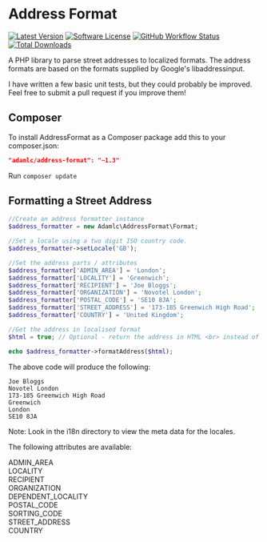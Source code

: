 Address Format
=============

[![Latest Version](https://img.shields.io/github/tag/reiscompany/address-format.svg?label=release&style=flat-square)](https://github.com/reiscompany/address-format/releases)
[![Software License](https://img.shields.io/badge/license-MIT-brightgreen.svg?style=flat-square)](LICENSE)
[![GitHub Workflow Status](https://img.shields.io/github/actions/workflow/status/reiscompany/address-format/ci.yml?style=flat-square)](https://github.com/reiscompany/address-format/actions/workflows/ci.yml)
[![Total Downloads](https://img.shields.io/packagist/dt/reiscompany/address-format.svg?style=flat-square)](https://packagist.org/packages/reiscompany/address-format)

A PHP library to parse street addresses to localized formats. The address formats are based on the formats supplied by Google's libaddressinput.

I have written a few basic unit tests, but they could probably be improved. Feel free to submit a pull request if you improve them!


## Composer

To install AddressFormat as a Composer package add this to your composer.json:

```json
"adamlc/address-format": "~1.3"
```

Run `composer update`


## Formatting a Street Address

```php
//Create an address formatter instance
$address_formatter = new Adamlc\AddressFormat\Format;

//Set a locale using a two digit ISO country code.
$address_formatter->setLocale('GB');

//Set the address parts / attributes
$address_formatter['ADMIN_AREA'] = 'London';
$address_formatter['LOCALITY'] = 'Greenwich';
$address_formatter['RECIPIENT'] = 'Joe Bloggs';
$address_formatter['ORGANIZATION'] = 'Novotel London';
$address_formatter['POSTAL_CODE'] = 'SE10 8JA';
$address_formatter['STREET_ADDRESS'] = '173-185 Greenwich High Road';
$address_formatter['COUNTRY'] = 'United Kingdom';

//Get the address in localised format
$html = true; // Optional - return the address in HTML <br> instead of \n new lines

echo $address_formatter->formatAddress($html);
```


The above code will produce the following:

```
Joe Bloggs
Novotel London
173-185 Greenwich High Road
Greenwich
London
SE10 8JA
```


Note: Look in the i18n directory to view the meta data for the locales.


The following attributes are available:

ADMIN_AREA  
LOCALITY  
RECIPIENT  
ORGANIZATION  
DEPENDENT_LOCALITY  
POSTAL_CODE  
SORTING_CODE  
STREET_ADDRESS  
COUNTRY  
